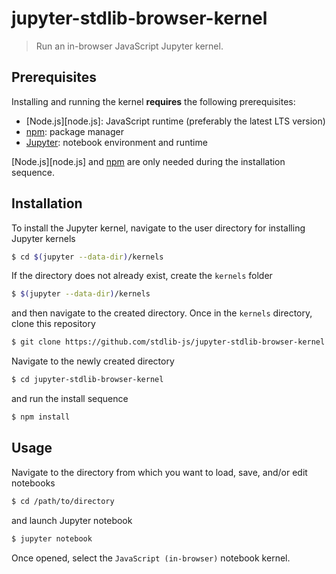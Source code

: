 <!--

@license Apache-2.0

Copyright (c) 2019 The Stdlib Authors.

Licensed under the Apache License, Version 2.0 (the "License");
you may not use this file except in compliance with the License.
You may obtain a copy of the License at

   http://www.apache.org/licenses/LICENSE-2.0

Unless required by applicable law or agreed to in writing, software
distributed under the License is distributed on an "AS IS" BASIS,
WITHOUT WARRANTIES OR CONDITIONS OF ANY KIND, either express or implied.
See the License for the specific language governing permissions and
limitations under the License.

-->

# jupyter-stdlib-browser-kernel

> Run an in-browser JavaScript Jupyter kernel.

<!-- Section to include introductory text. Make sure to keep an empty line after the intro `section` element and another before the `/section` close. -->

<section class="intro">

</section>

<!-- /.intro -->

<!-- Installation documentation -->

<section class="installation">

## Prerequisites

Installing and running the kernel **requires** the following prerequisites:

-   [Node.js][node.js]: JavaScript runtime (preferably the latest LTS version)
-   [npm][npm]: package manager
-   [Jupyter][jupyter]: notebook environment and runtime

[Node.js][node.js] and [npm][npm] are only needed during the installation sequence.

## Installation

To install the Jupyter kernel, navigate to the user directory for installing Jupyter kernels

```bash
$ cd $(jupyter --data-dir)/kernels
```

If the directory does not already exist, create the `kernels` folder

```bash
$ $(jupyter --data-dir)/kernels
```

and then navigate to the created directory. Once in the `kernels` directory, clone this repository

```bash
$ git clone https://github.com/stdlib-js/jupyter-stdlib-browser-kernel
```

Navigate to the newly created directory

```bash
$ cd jupyter-stdlib-browser-kernel
```

and run the install sequence

```bash
$ npm install
```

</section>

<!-- Usage documentation. -->

<section class="usage">

## Usage

Navigate to the directory from which you want to load, save, and/or edit notebooks

```bash
$ cd /path/to/directory
```

and launch Jupyter notebook

```bash
$ jupyter notebook
```

Once opened, select the `JavaScript (in-browser)` notebook kernel.

</section>

<!-- /.usage -->

<!-- Usage notes. Make sure to keep an empty line after the `section` element and another before the `/section` close. -->

<section class="notes">

</section>

<!-- /.notes -->

<!-- Usage examples. -->

<section class="examples">

</section>

<!-- /.examples -->

<!-- Section to include cited references. If references are included, add a horizontal rule *before* the section. Make sure to keep an empty line after the `section` element and another before the `/section` close. -->

<section class="references">

</section>

<!-- /.references -->

<!-- Section for all links. Make sure to keep an empty line after the `section` element and another before the `/section` close. -->

<section class="links">

[node-js]: https://nodejs.org/en/

[npm]: https://www.npmjs.com/

[jupyter]: https://jupyter.org/install

</section>

<!-- /.links -->
